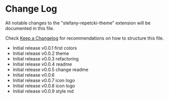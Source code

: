 # Change Log

All notable changes to the "stefany-repetcki-theme" extension will be documented in this file.

Check [Keep a Changelog](http://keepachangelog.com/) for recommendations on how to structure this file.

- Initial release v0.0.1 first colors
- Initial release v0.0.2 theme
- Initial release v0.0.3 refactoring
- Initial release v0.0.4 readme
- Initial release v0.0.5 change readme
- Initial release v0.0.6
- Initial release v0.0.7 icon logo
- Initial release v0.0.8 icon logo
- Initial release v0.0.9 style md
